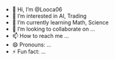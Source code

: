 - 👋 Hi, I’m @Looca06
- 👀 I’m interested in AI, Trading
- 🌱 I’m currently learning Math, Science
- 💞️ I’m looking to collaborate on ...
- 📫 How to reach me ...
- 😄 Pronouns: ...
- ⚡ Fun fact: ...

<!---
Looca06/Looca06 is a ✨ special ✨ repository because its `README.md` (this file) appears on your GitHub profile.
You can click the Preview link to take a look at your changes.
--->
